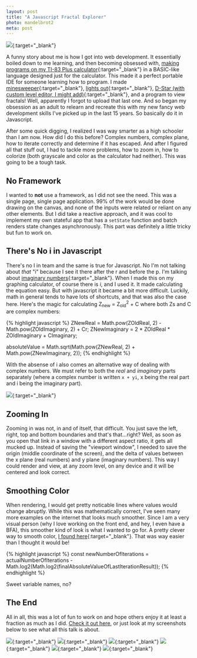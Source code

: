 ```yaml
---
layout: post
title: "A Javascript Fractal Explorer"
photo: mandelbrot2
meta: post
---
```


[![](/images/mandelbrot.jpg)](http://sco.ttdavis.com/mandelbrot/?mi=200&er=5&co=true&j=true&ci=0.15&cr=-0.79&zi=0&zr=0&i=0.00366412213740458){:target="\_blank"}

A funny story about me is how I got into web development. It essentially boiled down to me learning, and then becoming obsessed with, [making programs on my TI-83 Plus calculator][ticalc]{:target="\_blank"} in a BASIC-like language designed just for the calculator. This made it a perfect portable IDE for someone learning how to program. I made [minesweeper](http://www.ticalc.org/archives/files/fileinfo/288/28883.html){:target="\_blank"}, [lights out](http://www.ticalc.org/archives/files/fileinfo/295/29524.html){:target="\_blank"}, [D-Star (with custom level editor, I might add)](http://www.ticalc.org/archives/files/fileinfo/296/29633.html){:target="\_blank"}, and a program to view fractals! Well, apparently I forgot<!--more--> to upload that last one. And so began my obsession as an adult to relearn and recreate this with my new fancy web development skills I've picked up in the last 15 years. So basically do it in Javascript.

After some quick digging, I realized I was way smarter as a high schooler than I am now. How did I do this before? Complex numbers, complex plane, how to iterate correctly and determine if it has escaped. And after I figured all that stuff out, I had to tackle more problems, how to zoom in, how to colorize (both grayscale and color as the calculator had neither). This was going to be a tough task.

## No Framework

I wanted to **not** use a framework, as I did not see the need. This was a single page, single page application. 99% of the work would be done drawing on the canvas, and none of the inputs were related or reliant on any other elements. But I did take a reactive approach, and it was cool to implement my own stateful app that has a `setState` function and batch renders state changes asynchronously. This part was definitely a little tricky but fun to work on.

## There's No i in Javascript

There's no I in team and the same is true for Javascript. No I'm not talking about _that_ "i" because I see it there after the r and before the p. I'm talking about [imaginary numbers](https://en.wikipedia.org/wiki/Imaginary_number){:target="\_blank"}. When I made this on my graphing calculator, of course there is _i_, and I used it. It made calculating the equation easy. But with javascript it became a bit more difficult. Luckily, math in general tends to have lots of shortcuts, and that was also the case here. Here's the magic for calculating Z<sub>new</sub> = Z<sub>old</sub><sup>2</sup> + C where both Zs and C are complex numbers:

<div class="pre-wrap">
{% highlight javascript %}
ZNewReal = Math.pow(ZOldReal, 2) - Math.pow(ZOldImaginary, 2) + Cr;
ZNewImaginary = 2 * ZOldReal * ZOldImaginary + CImaginary;

absoluteValue = Math.sqrt(Math.pow(ZNewReal, 2) + Math.pow(ZNewImaginary, 2));
{% endhighlight %}
</div>

With the absense of i also comes an alternative way of dealing with complex numbers. We must refer to both the _real_ and _imaginary_ parts separately (where a complex number is written `x + yi`, x being the real part and i being the imaginary part).

[![](/images/mandelbrot2.jpg)](http://sco.ttdavis.com/mandelbrot/?mi=450&er=5&co=true&j=false&ci=0.15&cr=-0.79&zi=0.24107896893625036&zr=-0.7312281391638837&i=0.000005938435328825743){:target="\_blank"}

## Zooming In

Zooming in was not, in and of itself, that difficult. You just save the left, right, top and bottom boundaries and that's that...right? Well, as soon as you open that link in a window with a different aspect ratio, it gets all mucked up. Instead of saving the "viewport window", I needed to save the origin (middle coordinate of the screen), and the delta of values between the x plane (real numbers) and y plane (imaginary numbers). This way I could render and view, at any zoom level, on any device and it will be centered and look correct.

## Smoothing Color

When rendering, I would get pretty noticable lines where values would change abruptly. While this was mathematically correct, I've seen many more examples on the internet that looks much smoother. Since I am a very visual person (why I love working on the front end, and hey, I even have a BFA), this smoother kind of look is what I wanted to go for. A pretty clever way to smooth color, [I found here](http://www.karlsims.com/julia.html){:target="\_blank"}. That was way easier than I thought it would be!

<div class="pre-wrap">
{% highlight javascript %}
const newNumberOfIterations = actualNumberOfIterations - Math.log2(Math.log2(finalAbsoluteValueOfLastIterationResult));
{% endhighlight %}
</div>

Sweet variable names, no?

## The End

All in all, this was a lot of fun to work on and hope others enjoy it at least a fraction as much as I did. [Check it out here](http://sco.ttdavis.com/mandelbrot), or just look at my screenshots below to see what all this talk is about.

[![](/images/mandelbrot3.jpg)](http://sco.ttdavis.com/mandelbrot/?mi=250&er=5&co=true&j=true&ci=0.15&cr=-0.79&zi=0.4728578244274809&zr=-0.20152671755725204&i=0.0004637404580152672){:target="\_blank"}
[![](/images/mandelbrot4.jpg)](http://sco.ttdavis.com/mandelbrot/?mi=150&er=5&co=true&j=true&ci=0.008&cr=0.28&zi=0&zr=0&i=0.00366412213740458){:target="\_blank"}
[![](/images/mandelbrot5.jpg)](http://sco.ttdavis.com/mandelbrot/?mi=50&er=5&co=false&j=true&ci=0&cr=-1.476&zi=0&zr=0&i=0.00366412213740458){:target="\_blank"}
[![](/images/mandelbrot6.jpg)](http://sco.ttdavis.com/mandelbrot/?mi=55&er=5&co=true&j=true&ci=-0.01&cr=0.3&zi=0&zr=0&i=0.00366412213740458){:target="\_blank"}
[![](/images/mandelbrot7.jpg)](http://sco.ttdavis.com/mandelbrot/?mi=50&er=5&co=false&j=true&ci=1.04&cr=-0.162&zi=0&zr=0&i=0.00366412213740458){:target="\_blank"}
[![](/images/mandelbrot8.jpg)](http://sco.ttdavis.com/mandelbrot/?mi=200&er=5&co=false&j=true&ci=0.3&cr=-0.7&zi=0&zr=0&i=0.00366412213740458){:target="\_blank"}

[ticalc]: http://www.ticalc.org/archives/files/authors/62/6241.html
